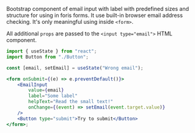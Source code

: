 Bootstrap component of email input with label with predefined sizes and
structure for using in foris forms. It use built-in browser email address
checking. It's only meaningful using inside `<form>`.

All additional `props` are passed to the `<input type="email">` HTML component.

```jsx
import { useState } from "react";
import Button from "./Button";

const [email, setEmail] = useState("Wrong email");

<form onSubmit={(e) => e.preventDefault()}>
    <EmailInput
        value={email}
        label="Some label"
        helpText="Read the small text!"
        onChange={(event) => setEmail(event.target.value)}
    />
    <Button type="submit">Try to submit</Button>
</form>;
```
